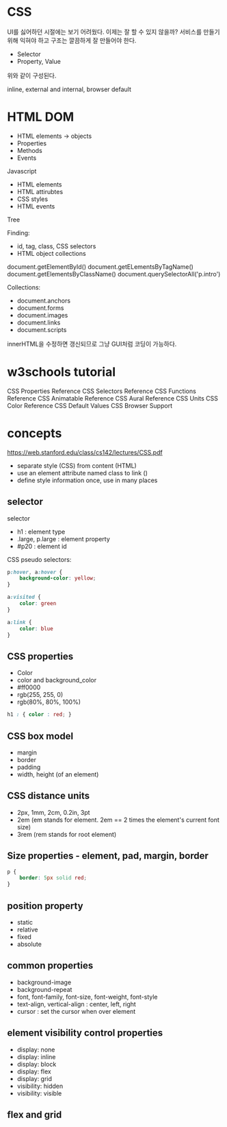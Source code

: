 # CSS 

UI를 싫어하던 시절에는 보기 어려웠다. 이제는 잘 할 수 있지 않을까? 
서비스를 만들기위해 익혀야 하고 구조는 깔끔하게 잘 만들어야 한다. 

- Selector 
- Property, Value

위와 같이 구성된다. 

<link rel="stylesheet" href="url">
<style> </style>

inline, external and internal, browser default 


# HTML DOM 

- HTML elements -> objects
- Properties 
- Methods 
- Events 

Javascript 
- HTML elements 
- HTML attirubtes
- CSS styles
- HTML events 


Tree

Finding: 
- id, tag, class, CSS selectors
- HTML object collections

document.getElementById()
document.getELementsByTagName()
document.getElementsByClassName()
document.querySelectorAll('p.intro')

Collections: 
- document.anchors 
- document.forms
- document.images
- document.links 
- document.scripts 

innerHTML을 수정하면 갱신되므로 그냥 GUI처럼 코딩이 가능하다. 


# w3schools tutorial 


CSS Properties Reference
CSS Selectors Reference
CSS Functions Reference
CSS Animatable Reference
CSS Aural Reference
CSS Units
CSS Color Reference
CSS Default Values
CSS Browser Support


# concepts

https://web.stanford.edu/class/cs142/lectures/CSS.pdf

- separate style (CSS) from content (HTML)
- use an element attribute named class to link (<span class="test">)
- define style information once, use in many places

## selector 

selector 
- h1 : element type
- .large, p.large : element property 
- #p20 : element id


CSS pseudo selectors: 
```css
p:hover, a:hover {
    background-color: yellow;
}
```

```css
a:visited { 
    color: green
}

a:link {
    color: blue
}
```

## CSS properties 

- Color 
- color and background_color 
- #ff0000
- rgb(255, 255, 0)
- rgb(80%, 80%, 100%)

```css
h1 : { color : red; }
```

## CSS box model 

- margin 
- border 
- padding 
- width, height (of an element)

## CSS distance units 

- 2px, 1mm, 2cm, 0.2in, 3pt
- 2em (em stands for element. 2em == 2 times the element's current font size)
- 3rem (rem stands for root element)

## Size properties - element, pad, margin, border 

```css
p {
    border: 5px solid red;
}
```

## position property 

- static 
- relative 
- fixed
- absolute 

## common properties 

- background-image 
- background-repeat
- font, font-family, font-size, font-weight, font-style
- text-align, vertical-align : center, left, right
- cursor : set the cursor when over element 

## element visibility control properties 

- display: none 
- display: inline 
- display: block 
- display: flex 
- display: grid 
- visibility: hidden 
- visibility: visible 

## flex and grid 







